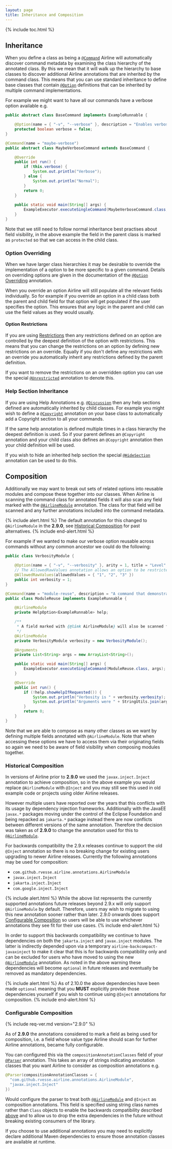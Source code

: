 ```yaml
---
layout: page
title: Inheritance and Composition
---
```


{% include toc.html %}

## Inheritance

When you define a class as being a [`@Command`](../annotations/command.html) Airline will automatically discover command
metadata by examining the class hierarchy of the annotated class.  By this we mean that it will walk up the hierarchy to
base classes to discover additional Airline annotations that are inherited by the command class.  This means that you
can use standard inheritance to define base classes that contain [`@Option`](../annotations/option.html) definitions
that can be inherited by multiple command implementations.

For example we might want to have all our commands have a verbose option available e.g.

```java
public abstract class BaseCommand implements ExampleRunnable {

    @Option(name = { "-v", "--verbose" }, description = "Enables verbose mode")
    protected boolean verbose = false;
}

@Command(name = "maybe-verbose")
public abstract class MaybeVerboseCommand extends BaseCommand {

    @Override
    public int run() {
        if (this.verbose) {
            System.out.println("Verbose");
        } else {
            System.out.println("Normal");
        }
        return 0;
    }
    
    public static void main(String[] args) {
        ExampleExecutor.executeSingleCommand(MaybeVerboseCommand.class, args);
    }
}
```

Note that we still need to follow normal inheritance best practises about field visibility, in the above example the
field in the parent class is marked as `protected` so that we can access in the child class.

### Option Overriding

When we have larger class hierarchies it may be desirable to override the implementation of a option to be more specific
to a given command.  Details on overriding options are given in the documentation of the [`@Option`
Overriding](../annotations/option.html#overrides-and-sealed) annotation.

When you override an option Airline will still populate all the relevant fields individually.  So for example if you
override an option in a child class both the parent and child field for that option will get populated if the user
specifies the option.  This ensures that any logic in the parent and child can use the field values as they would
usually.

#### Option Restrictions

If you are using [Restrictions](../restrictions/) then any restrictions defined on an option are controlled by the
deepest definition of the option with restrictions.  This means that you can change the restrictions on an option by
defining new restrictions on an override.  Equally if you don't define any restrictions with an override you
automatically inherit any restrictions defined by the parent definition.

If you want to remove the restrictions on an overridden option you can use the special
[`@Unrestricted`](../annotations/unrestricted.html) annotation to denote this.

### Help Section Inheritance

If you are using Help Annotations e.g. [`@Discussion`](../annotations/discussion.html) then any help sections defined
are automatically inherited by child classes.  For example you might wish to define a
[`@Copyright`](../annotations/copyright.html) annotation on your base class to automatically add a Copyright section to
all your commands.

If the same help annotation is defined multiple times in a class hierarchy the deepest definition is used.  So if your
parent defines an `@Copyright` annotation and your child class also defines an `@Copyright` annotation then your child
definition will be used.

If you wish to hide an inherited help section the special [`@HideSection`](../annotations/hide-section.html) annotation
can be used to do this.

## Composition

Additionally we may want to break out sets of related options into reusable modules and compose these together into our
classes.  When Airline is scanning the command class for annotated fields it will also scan any field marked with the
[`@AirlineModule`](../annotations/module.html) annotation.  The class for that field will be scanned and any further
annotations included into the command metadata.

{% include alert.html %}
The default annotation for this changed to `@AirlineModule` in the **2.9.0**, see 
[Historical Composition](#historical-composition) for past alternatives.
{% include end-alert.html %}


For example if we wanted to make our verbose option reusable across commands without any common ancestor we could do the
following:

```java
public class VerbosityModule {

    @Option(name = { "-v", "--verbosity" }, arity = 1, title = "Level", description = "Sets the desired verbosity")
    // The AllowedRawValues annotation allows an option to be restricted to a given set of values
    @AllowedRawValues(allowedValues = { "1", "2", "3" })
    public int verbosity = 1;
}

@Command(name = "module-reuse", description = "A command that demonstrates re-use of modules and composition with locally defined options")
public class ModuleReuse implements ExampleRunnable {

    @AirlineModule
    private HelpOption<ExampleRunnable> help;

    /**
     * A field marked with {@link AirlineModule} will also be scanned for options
     */
    @AirlineModule
    private VerbosityModule verbosity = new VerbosityModule();

    @Arguments
    private List<String> args = new ArrayList<String>();

    public static void main(String[] args) {
        ExampleExecutor.executeSingleCommand(ModuleReuse.class, args);
    }

    @Override
    public int run() {
        if (!help.showHelpIfRequested()) {
            System.out.println("Verbosity is " + verbosity.verbosity);
            System.out.println("Arguments were " + StringUtils.join(args, ", "));
        }
        return 0;
    }
}
```

Note that we are able to compose as many other classes as we want by defining multiple fields annotated with
`@AirlineModule`. Note that when accessing these options we have to access them via their originating fields so again we
need to be aware of field visibility when composing modules together.

### Historical Composition

In versions of Airline prior to **2.9.0** we used the `javax.inject.Inject` annotation to achieve composition, so in the
above example you would replace `@AirlineModule` with `@Inject` and you may still see this used in old example code or
projects using older Airline releases.

However multiple users have reported over the years that this conflicts with its usage by dependency injection
frameworks.  Additionally with the JavaEE `javax.*` packages moving under the control of the Eclipse Foundation and
being repacked as `jakarta.*` package instead there are now conflicts between different versions of the same annotation.
Therefore the decision was taken as of **2.9.0** to change the annotation used for this to
[`@AirlineModule`](../annotations/module.html).

For backwards compatibility the 2.9.x releases continue to support the old `@Inject` annotation so there is no breaking 
change for existing users upgrading to newer Airline releases.  Currently the following annotations may be used for 
composition:

- `com.github.rvesse.airline.annotations.AirlineModule`
- `javax.inject.Inject`
- `jakarta.inject.Inject`
- `com.google.inject.Inject`

{% include alert.html %} 
While the above list represents the currently supported annotations future releases beyond
2.9.x will only support `@AirlineModule` by default.  Therefore, users may wish to migrate to using this new annotation
sooner rather than later.  2.9.0 onwards does support [Configurable Composition](#configurable-composition) so users 
will be able to use whichever annotations they see fit for their use cases.
{% include end-alert.html %}

In order to support this backwards compatibility we continue to have dependencies on both the `jakarta.inject` and
`javax.inject` modules.  The latter is indirectly depended upon via a temporary `airline-backcompact-javaxinject` to
make it clear that this is for backwards compatibility only and can be excluded for users who have moved to using 
the new [`@AirlineModule`](../annotations/module.html) annotation. As noted in the above warning these dependencies 
will become `optional` in future releases and eventually be removed as mandatory dependencies.

{% include alert.html %}
As of 2.10.0 the above dependencies have been made `optional` meaning that you **MUST** explicitly provide those 
dependencies yourself if you wish to continue using `@Inject` annotations for composition.
{% include end-alert.html %}

### Configurable Composition

{% include req-ver.md version="2.9.0" %}

As of **2.9.0** the annotations considered to mark a field as being used for composition, i.e. a field whose value type
Airline should scan for further Airline annotations, became fully configurable.

You can configured this via the `compositionAnnotationClasses` field of your
[`@Parser`](../annotations/parser.html#composition-annotations) annotation.  This takes an array of strings indicating
annotation classes that you want Airline to consider as composition annotations e.g.

```java
@Parser(compositionAnnotationClasses = {
  "com.github.rvesse.airline.annotations.AirlineModule",
  "javax.inject.Inject"
})
```

Would configure the parser to treat both [`@AirlineModule`](../annotations/module.html) and `@Inject` as composition
annotations.  This field is specified using string class names rather than `Class` objects to enable the backwards
compatibility described [above](#historical-composition) and to allow us to drop the extra dependencies in the future
without breaking existing consumers of the library.

If you choose to use additional annotations you may need to explicitly declare additional Maven dependencies to ensure
those annotation classes are available at runtime.